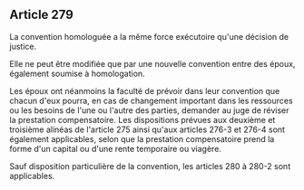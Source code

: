 Article 279
----
La convention homologuée a la même force exécutoire qu'une décision de justice.

Elle ne peut être modifiée que par une nouvelle convention entre des époux,
également soumise à homologation.

Les époux ont néanmoins la faculté de prévoir dans leur convention que chacun
d'eux pourra, en cas de changement important dans les ressources ou les besoins
de l'une ou l'autre des parties, demander au juge de réviser la prestation
compensatoire. Les dispositions prévues aux deuxième et troisième alinéas de
l'article 275 ainsi qu'aux articles 276-3 et 276-4 sont également applicables,
selon que la prestation compensatoire prend la forme d'un capital ou d'une rente
temporaire ou viagère.

Sauf disposition particulière de la convention, les articles 280 à 280-2 sont
applicables.
